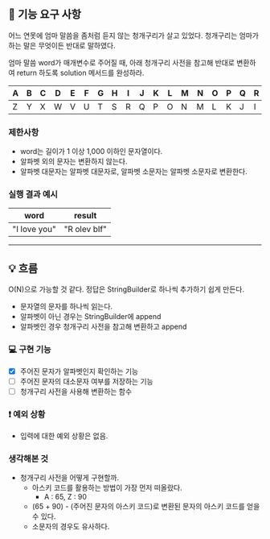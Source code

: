 ## 🚀 기능 요구 사항

어느 연못에 엄마 말씀을 좀처럼 듣지 않는 청개구리가 살고 있었다. 청개구리는 엄마가 하는 말은 무엇이든 반대로 말하였다.

엄마 말씀 word가 매개변수로 주어질 때, 아래 청개구리 사전을 참고해 반대로 변환하여 return 하도록 solution 메서드를 완성하라.

| A | B | C | D | E | F | G | H | I | J | K | L | M | N | O | P | Q | R | S | T | U | V | W | X | Y | Z |
| --- | --- | --- | --- | --- | --- | --- | --- | --- | --- | --- | --- | --- | --- | --- | --- | --- | --- | --- | --- | --- | --- | --- | --- | --- | --- |
| Z | Y | X | W | V | U | T | S | R | Q | P | O | N | M | L | K | J | I | H | G | F | E | D | C | B | A |

### 제한사항

- word는 길이가 1 이상 1,000 이하인 문자열이다.
- 알파벳 외의 문자는 변환하지 않는다.
- 알파벳 대문자는 알파벳 대문자로, 알파벳 소문자는 알파벳 소문자로 변환한다.

### 실행 결과 예시

| word | result |
| --- | --- |
| "I love you" | "R olev blf" |

---

## 💡 흐름
O(N)으로 가능할 것 같다.
정답은 StringBuilder로 하나씩 추가하기 쉽게 만든다.

- 문자열의 문자를 하나씩 읽는다.
- 알파벳이 아닌 경우는 StringBuilder에 append
- 알파벳인 경우 청개구리 사전을 참고해 변환하고 append

### 💻 구현 기능

- [x] 주어진 문자가 알파벳인지 확인하는 기능
- [ ] 주어진 문자의 대소문자 여부를 저장하는 기능
- [ ] 청개구리 사전을 사용해 변환하는 함수

### ❗️ 예외 상황
- 입력에 대한 예외 상황은 없음.

### 생각해본 것
- 청개구리 사전을 어떻게 구현할까.
  - 아스키 코드를 활용하는 방법이 가장 먼저 떠올랐다.
    - A : 65, Z : 90
  - (65 + 90) - (주어진 문자의 아스키 코드)로 변환된 문자의 아스키 코드를 얻을 수 있다.
  - 소문자의 경우도 유사하다.